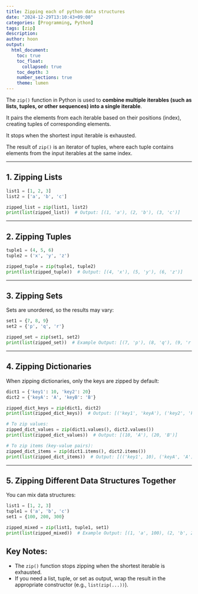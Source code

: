 ```yaml
---
title: Zipping each of python data structures
date: "2024-12-29T13:10:43+09:00"
categories: [Programming, Python]
tags: [zip]
description:
author: hoon
output: 
  html_document:
    toc: true
    toc_float:
      collapsed: true
    toc_depth: 3
    number_sections: true
    theme: lumen
---
```


The `zip()` function in Python is used to **combine multiple iterables (such as lists, tuples, or other sequences) into a single iterable**. 

It pairs the elements from each iterable based on their positions (index), creating tuples of corresponding elements. 

It stops when the shortest input iterable is exhausted.

The result of `zip()` is an iterator of tuples, where each tuple contains elements from the input iterables at the same index.

---

## 1. **Zipping Lists**
```python
list1 = [1, 2, 3]
list2 = ['a', 'b', 'c']

zipped_list = zip(list1, list2)
print(list(zipped_list))  # Output: [(1, 'a'), (2, 'b'), (3, 'c')]
```

---

## 2. **Zipping Tuples**
```python
tuple1 = (4, 5, 6)
tuple2 = ('x', 'y', 'z')

zipped_tuple = zip(tuple1, tuple2)
print(list(zipped_tuple))  # Output: [(4, 'x'), (5, 'y'), (6, 'z')]
```

---

## 3. **Zipping Sets**
Sets are unordered, so the results may vary:
```python
set1 = {7, 8, 9}
set2 = {'p', 'q', 'r'}

zipped_set = zip(set1, set2)
print(list(zipped_set))  # Example Output: [(7, 'p'), (8, 'q'), (9, 'r')]
```

---

## 4. **Zipping Dictionaries**
When zipping dictionaries, only the keys are zipped by default:
```python
dict1 = {'key1': 10, 'key2': 20}
dict2 = {'keyA': 'A', 'keyB': 'B'}

zipped_dict_keys = zip(dict1, dict2)
print(list(zipped_dict_keys))  # Output: [('key1', 'keyA'), ('key2', 'keyB')]

# To zip values:
zipped_dict_values = zip(dict1.values(), dict2.values())
print(list(zipped_dict_values))  # Output: [(10, 'A'), (20, 'B')]

# To zip items (key-value pairs):
zipped_dict_items = zip(dict1.items(), dict2.items())
print(list(zipped_dict_items))  # Output: [(('key1', 10), ('keyA', 'A')), (('key2', 20), ('keyB', 'B'))]
```

---

## 5. **Zipping Different Data Structures Together**
You can mix data structures:
```python
list1 = [1, 2, 3]
tuple1 = ('a', 'b', 'c')
set1 = {100, 200, 300}

zipped_mixed = zip(list1, tuple1, set1)
print(list(zipped_mixed))  # Example Output: [(1, 'a', 100), (2, 'b', 200), (3, 'c', 300)]
```

## Key Notes:
- The `zip()` function stops zipping when the shortest iterable is exhausted.
- If you need a list, tuple, or set as output, wrap the result in the appropriate constructor (e.g., `list(zip(...))`).
